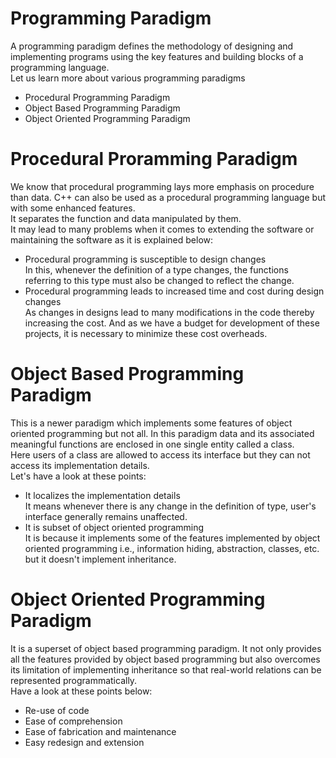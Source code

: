 # Programming Paradigm
A programming paradigm defines the methodology of designing and implementing programs using the key features and building blocks of a programming language.
<br>
Let us learn more about various programming paradigms
- Procedural Programming Paradigm
- Object Based Programming Paradigm
- Object Oriented Programming Paradigm

# Procedural Proramming Paradigm
We know that procedural programming lays more emphasis on procedure than data. C++ can also be used as a procedural programming language but with some enhanced features.
<br>
It separates the function and data manipulated by them.
<br>
It may lead to many problems when it comes to extending the software or maintaining the software as it is explained below:
- Procedural programming is susceptible to design changes <br>
In this, whenever the definition of a type changes, the functions referring to this type must also be changed to reflect the change.
- Procedural programming leads to increased time and cost during design changes<br>
As changes in designs lead to many modifications in the code thereby increasing the cost. And as we have a budget for development of these projects, it is necessary to minimize these
cost overheads.

# Object Based Programming Paradigm
This is a newer paradigm which implements some features of object oriented programming but not all. In this paradigm data and its associated meaningful functions are enclosed in one single entity called a class.
<br>
Here users of a class are allowed to access its interface but they can not access its implementation details.
<br>
Let's have a look at these points:
- It localizes the implementation details<br>
 It means whenever there is any change in the definition of type, user's interface generally remains unaffected.
 - It is subset of object oriented programming<br>
  It is because it implements some of the features implemented by object oriented programming i.e., information hiding, abstraction, classes, etc. but it doesn't implement inheritance.
  
# Object Oriented Programming Paradigm
It is a superset of object based programming paradigm. It not only provides all the features provided by object based programming but also overcomes its limitation of implementing inheritance so that real-world relations
can be represented programmatically. 
<br>
Have a look at these points below:
- Re-use of code
- Ease of comprehension
- Ease of fabrication and maintenance
- Easy redesign and extension
